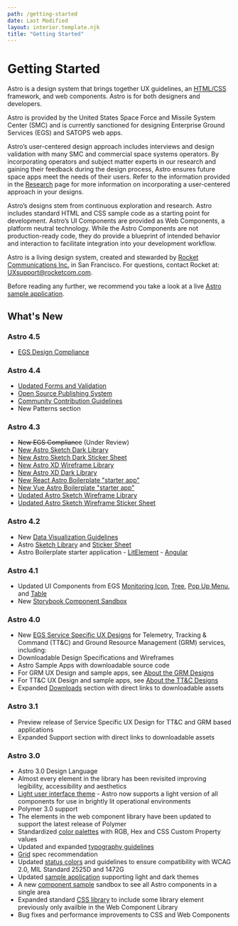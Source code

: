 ```yaml
---
path: /getting-started
date: Last Modified
layout: interior.template.njk
title: "Getting Started"
---
```


# Getting Started

Astro is a design system that brings together UX guidelines, an [HTML/CSS](/components/readme) framework, and web components. Astro is for both designers and developers.

Astro is provided by the United States Space Force and Missile System Center (SMC) and is currently sanctioned for designing Enterprise Ground Services (EGS) and SATOPS web apps.

Astro’s user-centered design approach includes interviews and design validation with many SMC and commercial space systems operators. By incorporating operators and subject matter experts in our research and gaining their feedback during the design process, Astro ensures future space apps meet the needs of their users. Refer to the information provided in the [Research](/design-process/research) page for more information on incorporating a user-centered approach in your designs.

Astro’s designs stem from continuous exploration and research. Astro includes standard HTML and CSS sample code as a starting point for development. Astro’s UI Components are provided as Web Components, a platform neutral technology. While the Astro Components are not production-ready code, they do provide a blueprint of intended behavior and interaction to facilitate integration into your development workflow.

Astro is a living design system, created and stewarded by [Rocket Communications Inc.](https://rocketcom.com/) in San Francisco. For questions, contact Rocket at: UXsupport@rocketcom.com.

Before reading any further, we recommend you take a look at a live [Astro sample application](https://sample-app.astrouxds.com/).

## What's New

### Astro 4.5

- [EGS Design Compliance](/design-guidelines/compliance)

### Astro 4.4

- [Updated Forms and Validation](/patterns/forms-and-validation/)
- [Open Source Publishing System](https://github.com/RocketCommunicationsInc/astro-uxds)
- [Community Contribution Guidelines](/community/propose-a-change/)
- New Patterns section

### Astro 4.3

- ~~New EGS Compliance~~ (Under Review)
- [New Astro Sketch Dark Library](https://bitbucket.org/rocketcom/astro-design-resources/src/master/Sketch/)
- [New Astro Sketch Dark Sticker Sheet](https://bitbucket.org/rocketcom/astro-design-resources/src/master/Sketch/)
- [New Astro XD Wireframe Library](https://bitbucket.org/rocketcom/astro-design-resources/src/master/Adobe%20XD)
- [New Astro XD Dark Library](https://bitbucket.org/rocketcom/astro-design-resources/src/)
- [New React Astro Boilerplate "starter app"](https://bitbucket.org/rocketcom/astro-boilerplate-react/src)
- [New Vue Astro Boilerplate "starter app"](https://bitbucket.org/rocketcom/astro-boilerplate-vue/src/master/)
- [Updated Astro Sketch Wireframe Library](https://bitbucket.org/rocketcom/astro-design-resources/src/master/Sketch)
- [Updated Astro Sketch Wireframe Sticker Sheet](https://bitbucket.org/rocketcom/astro-design-resources/src/master/Sketch)

### Astro 4.2

- New [Data Visualization Guidelines](/patterns/data-visualization)
- Astro [Sketch Library](https://bitbucket.org/rocketcom/astro-design-resources/src/master/Sketch/Astro%204%20Wireframe%20Library.sketch) and [Sticker Sheet](https://bitbucket.org/rocketcom/astro-design-resources/src/master/Sketch/Astro%204%20Wireframe%20Sticker%20Sheet.sketch)
- Astro Boilerplate starter application - [LitElement](https://bitbucket.org/rocketcom/astro-boilerplate/src/master/) - [Angular](https://bitbucket.org/rocketcom/astro-boilerplate-angular/src/master/)

### Astro 4.1

- Updated UI Components from EGS [Monitoring Icon](/components/icons-and-symbols), [Tree](/components/tree), [Pop Up Menu](/components/pop-up), and [Table](/patterns/table)
- New [Storybook Component Sandbox](https://astro-components.netlify.com/)

### Astro 4.0

- New [EGS Service Specific UX Designs](/service-specific-ux-design) for Telemetry, Tracking & Command (TT&C) and Ground Resource Management (GRM) services, including:
- Downloadable Design Specifications and Wireframes
- Astro Sample Apps with downloadable source code
- For GRM UX Design and sample apps, see [About the GRM Designs](/grm-service-ux-design/about-the-grm-designs)
- For TT&C UX Design and sample apps, see [About the TT&C Designs](/ttc-service-ux-design/about-the-ttc-designs)
- Expanded [Downloads](/downloads) section with direct links to downloadable assets

### Astro 3.1

- Preview release of Service Specific UX Design for TT&C and GRM based applications
- Expanded Support section with direct links to downloadable assets

### Astro 3.0

- Astro 3.0 Design Language
- Almost every element in the library has been revisited improving legibility, accessibility and aesthetics
- [Light user interface theme](/design-guidelines/theme) - Astro now supports a light version of all components for use in brightly lit operational environments
- Polymer 3.0 support
- The elements in the web component library have been updated to support the latest release of Polymer
- Standardized [color palettes](/design-guidelines/color) with RGB, Hex and CSS Custom Property values
- Updated and expanded [typography guidelines](/design-guidelines/typography)
- [Grid](/design-guidelines/grid) spec recommendation
- Updated [status colors](/components/status-symbol) and guidelines to ensure compatibility with WCAG 2.0, MIL Standard 2525D and 1472G
- Updated [sample application](https://sample-app.astrouxds.com/) supporting light and dark themes
- A new [component sample](https://astro-components.netlify.com/) sandbox to see all Astro components in a single area
- Expanded standard [CSS library](https://bitbucket.org/rocketcom/astro-styles/src/master/) to include some library element previously only availble in the Web Component Library
- Bug fixes and performance improvements to CSS and Web Components
